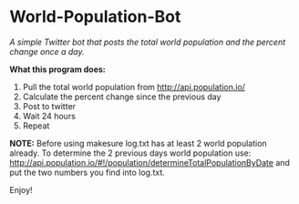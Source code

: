 # World-Population-Bot
*A simple Twitter bot that posts the total world population and the percent change once a day.*

**What this program does:**
1. Pull the total world population from http://api.population.io/
2. Calculate the percent change since the previous day
3. Post to twitter
4. Wait 24 hours
5. Repeat

**NOTE:** Before using makesure log.txt has at least 2 world population already. To determine the 2 previous days world population use: http://api.population.io/#!/population/determineTotalPopulationByDate and put the two numbers you find into log.txt.

Enjoy!
